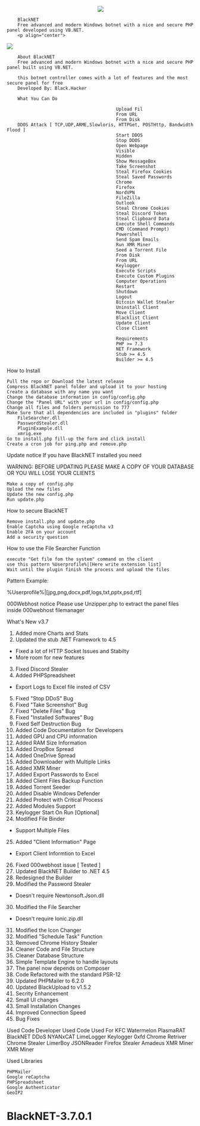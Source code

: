 <p align="center">
<img src="https://github.com/x1234xx/BlackNET-3.7.0.1/blob/main/68747470733a2f2f652e746f7034746f702e696f2f705f31373539636c317436312e706e67.png" ><br>




        BlackNET
        Free advanced and modern Windows botnet with a nice and secure PHP panel developed using VB.NET.
        <p align="center">
<img src="https://github.com/x1234xx/BlackNET-3.7.0.1/blob/main/BlackNET%20-%20Main%20Interface.png" ><br>


        About BlackNET
        Free advanced and modern Windows botnet with a nice and secure PHP panel built using VB.NET.

        this botnet controller comes with a lot of features and the most secure panel for free
        Developed By: Black.Hacker

        What You Can Do

                                             Upload Fil      
                                             From URL
                                             From Disk
        DDOS Attack [ TCP,UDP,ARME,Slowloris, HTTPGet, POSTHttp, Bandwidth Flood ]
                                             Start DDOS
                                             Stop DDOS
                                             Open Webpage
                                             Visible
                                             Hidden
                                             Show MessageBox
                                             Take Screenshot
                                             Steal Firefox Cookies
                                             Steal Saved Passwords
                                             Chrome
                                             Firefox
                                             NordVPN
                                             FileZilla
                                             Outlook
                                             Steal Chrome Cookies
                                             Steal Discord Token
                                             Steal Clipboard Data
                                             Execute Shell Commands
                                             CMD (Command Prompt)
                                             Powershell
                                             Send Spam Emails
                                             Run XMR Miner
                                             Seed a Torrent File
                                             From Disk
                                             From URL
                                             Keylogger
                                             Execute Scripts
                                             Execute Custom Plugins
                                             Computer Operations
                                             Restart
                                             Shutdown
                                             Logout
                                             Bitcoin Wallet Stealer
                                             Uninstall Client
                                             Move Client
                                             Blacklist Client
                                             Update Client
                                             Close Client

                                             Requirements
                                             PHP >= 7.3
                                             NET Framework
                                             Stub >= 4.5
                                             Builder >= 4.5

How to Install

    Pull the repo or Download the latest release
    Compress BlackNET panel folder and upload it to your hosting
    Create a database with any name you want
    Change the database information in config/config.php
    Change the "Panel URL" with your url in config/config.php
    Change all files and folders permission to 777
    Make Sure that all dependencies are included in "plugins" folder
        FileSearcher.dll
        PasswordStealer.dll
        PluginExample.dll
        xmrig.exe
    Go to install.php fill-up the form and click install
    Create a cron job for ping.php and remove.php

Update notice
If you have BlackNET installed you need

WARNING: BEFORE UPDATING PLEASE MAKE A COPY OF YOUR DATABASE OR YOU WILL LOSE YOUR CLIENTS

    Make a copy of config.php
    Upload the new files
    Update the new config.php
    Run update.php

How to secure BlackNET

    Remove install.php and update.php
    Enable Captcha using Google reCaptcha v3
    Enable 2FA on your account
    Add a security question

How to use the File Searcher Function

    execute "Get file fom the system" command on the client
    use this pattern %Userprofile%|[Here write extension list]
    Wait until the plugin finish the process and upload the files

Pattern Example:

%Userprofile%|[jpg,png,docx,pdf,logs,txt,pptx,psd,rtf]

000Webhost notice
Please use Unzipper.php to extract the panel files inside 000webhost filemanager


What's New
v3.7
1. Added more Charts and Stats
2. Updated the stub .NET Framework to 4.5
+ Fixed a lot of HTTP Socket Issues and Stabilty
+ More room for new features
3. Fixed Discord Stealer
4. Added PHPSpreadsheet
+ Export Logs to Excel file insted of CSV
5. Fixed "Stop DDoS" Bug
6. Fixed "Take Screenshot" Bug
7. Fixed "Delete Files" Bug
8. Fixed "Installed Softwares" Bug
9. Fixed Self Destruction Bug
10. Added Code Documentation for Developers
11. Added GPU and CPU information
12. Added RAM Size Information
13. Added DropBox Spread
14. Added OneDrive Spread
15. Added Downloader with Multiple Links
16. Added XMR Miner
17. Added Export Passwords to Excel
18. Added Client Files Backup Function
19. Added Torrent Seeder
20. Added Disable Windows Defender
21. Added Protect with Critical Process
22. Added Modules Support
23. Keylogger Start On Run [Optional]
24. Modified File Binder
+ Support Multiple Files
25. Added "Client Information" Page
+ Export Client Informtion to Excel
26. Fixed 000webhost issue [ Tested ]
27. Updated BlackNET Builder to .NET 4.5
28. Redesigned the Builder
29. Modified the Password Stealer
+ Doesn't require Newtonsoft.Json.dll
30. Modified the File Searcher
+ Doesn't require Ionic.zip.dll
31. Modified the Icon Changer
32. Modified "Schedule Task" Function
33. Removed Chrome History Stealer
34. Cleaner Code and File Structure
35. Cleaner Database Structure
36. Simple Template Engine to handle layouts
37. The panel now depends on Composer
38. Code Refactored with the standard PSR-12
39. Updated PHPMailer to 6.2.0
40. Updated BlackUpload to v1.5.2
41. Secrity Enhancement
42. Small UI changes
43. Small Installation Changes
44. Improved Connection Speed
45. Bug Fixes

Used Code
Developer Used Code Used For
KFC Watermelon PlasmaRAT BlackNET DDoS
NYANxCAT LimeLogger Keylogger
0xfd Chrome Retriver Chrome Stealer
LimerBoy JSONReader Firefox Stealer
Amadeus XMR Miner XMR Miner

Used Libraries

    PHPMailer
    Google reCaptcha
    PHPSpreadsheet
    Google Authenticator
    GeoIP2

# BlackNET-3.7.0.1
